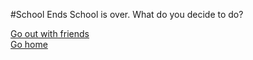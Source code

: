 #School Ends
School is over. What do you decide to do?    

[Go out with friends](situations/mcd.md)  
[Go home](situations/home.md)

